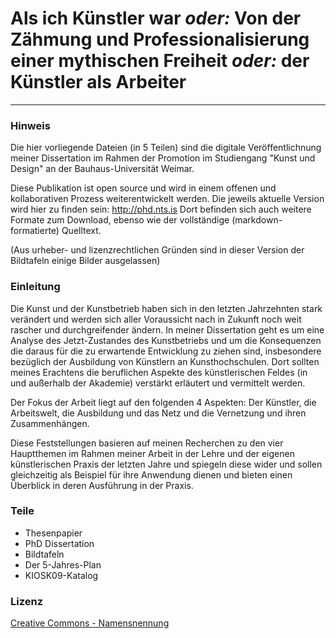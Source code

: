 # Als ich Künstler war *oder:* Von der Zähmung und Professionalisierung einer mythischen Freiheit *oder:* der Künstler als Arbeiter

---

### Hinweis
Die hier vorliegende Dateien (in 5 Teilen) sind die digitale Veröffentlichnung meiner Dissertation im Rahmen der Promotion im Studiengang "Kunst und Design" an der Bauhaus-Universität Weimar.

Diese Publikation ist open source und wird in einem offenen und kollaborativen Prozess weiterentwickelt werden.
Die jeweils aktuelle Version wird hier zu finden sein: <http://phd.nts.is>
Dort befinden sich auch weitere Formate zum Download, ebenso wie der vollständige (markdown-formatierte) Quelltext.

(Aus urheber- und lizenzrechtlichen Gründen sind in dieser Version der Bildtafeln einige Bilder ausgelassen)

### Einleitung
Die Kunst und der Kunstbetrieb haben sich in den letzten Jahrzehnten stark verändert und werden sich aller Voraussicht nach in Zukunft noch weit rascher und durchgreifender ändern. In meiner Dissertation geht es um eine Analyse des Jetzt-Zustandes des Kunstbetriebs und um die Konsequenzen die daraus für die zu erwartende Entwicklung zu ziehen sind, insbesondere bezüglich der Ausbildung von Künstlern an Kunsthochschulen. Dort sollten meines Erachtens die beruflichen Aspekte des künstlerischen Feldes (in und außerhalb der Akademie) verstärkt erläutert und vermittelt werden.

Der Fokus der Arbeit liegt auf den folgenden 4 Aspekten: Der Künstler, die Arbeitswelt, die Ausbildung und das Netz und die Vernetzung und ihren Zusammenhängen.

Diese Feststellungen basieren auf meinen Recherchen zu den vier Hauptthemen im Rahmen meiner Arbeit in der Lehre und der eigenen künstlerischen Praxis der letzten Jahre und spiegeln diese wider und sollen gleichzeitig als Beispiel für ihre Anwendung dienen und bieten einen Überblick in deren Ausführung in der Praxis.

### Teile

- Thesenpapier
- PhD Dissertation
- Bildtafeln
- Der 5-Jahres-Plan
- KIOSK09-Katalog

### Lizenz

[Creative Commons - Namensnennung](http://creativecommons.org/licenses/by/3.0/de/deed)
